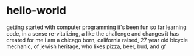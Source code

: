 # hello-world
getting started with computer programming 
it's been fun so far learning code, in a sense re-vitalizing, a like the challenge and changes it has created for me
i am a chicago born, california raised, 27 year old bicycle mechanic, of jewish heritage, who likes pizza, beer, bud, and gf
